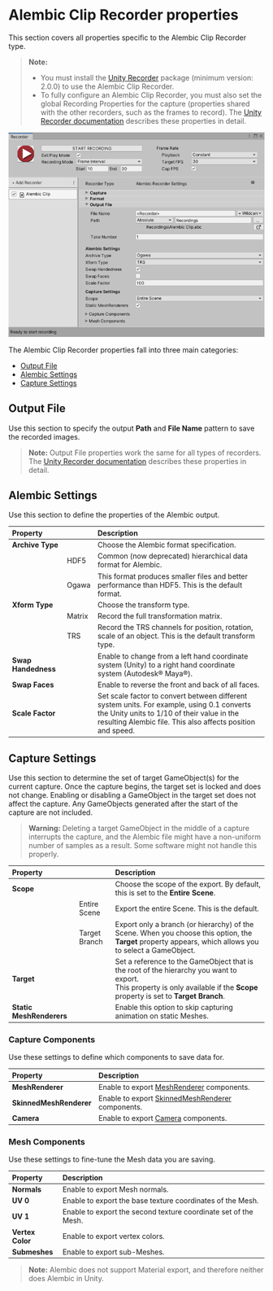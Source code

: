 # Alembic Clip Recorder properties

This section covers all properties specific to the Alembic Clip Recorder type.

> **Note:**
> * You must install the [Unity Recorder](https://docs.unity3d.com/Packages/com.unity.recorder@latest/index.html) package (minimum version: 2.0.0) to use the Alembic Clip Recorder.
> * To fully configure an Alembic Clip Recorder, you must also set the global Recording Properties for the capture (properties shared with the other recorders, such as the frames to record). The [Unity Recorder documentation](https://docs.unity3d.com/Packages/com.unity.recorder@latest/index.html) describes these properties in detail.

![](Images/alembic-recorder-window.png)

The Alembic Clip Recorder properties fall into three main categories:
* [Output File](#output-file)
* [Alembic Settings](#alembic-settings)
* [Capture Settings](#capture-settings)


## Output File

Use this section to specify the output **Path** and **File Name** pattern to save the recorded images.

> **Note:** Output File properties work the same for all types of recorders. The [Unity Recorder documentation](https://docs.unity3d.com/Packages/com.unity.recorder@latest/index.html) describes these properties in detail.


## Alembic Settings

Use this section to define the properties of the Alembic output.

| Property || Description |
| :--- | :--- | :--- |
| __Archive Type__ || Choose the Alembic format specification. |
|| HDF5 | Common (now deprecated) hierarchical data format for Alembic. |
|| Ogawa | This format produces smaller files and better performance than HDF5. This is the default format. |
| __Xform Type__ || Choose the transform type. |
|| Matrix | Record the full transformation matrix. |
|| TRS | Record the TRS channels for position, rotation, scale of an object. This is the default transform type. |
| __Swap Handedness__ || Enable to change from a left hand coordinate system (Unity) to a right hand coordinate system (Autodesk® Maya®). |
| __Swap Faces__ || Enable to reverse the front and back of all faces. |
| __Scale Factor__ || Set scale factor to convert between different system units. For example, using 0.1 converts the Unity units to 1/10 of their value in the resulting Alembic file. This also affects position and speed. |


## Capture Settings

Use this section to determine the set of target GameObject(s) for the current capture. Once the capture begins, the target set is locked and does not change. Enabling or disabling a GameObject in the target set does not affect the capture. Any GameObjects generated after the start of the capture are not included.

> **Warning:** Deleting a target GameObject in the middle of a capture interrupts the capture, and the Alembic file might have a non-uniform number of samples as a result. Some software might not handle this properly.

| Property || Description |
| :--- | :--- | :--- |
| __Scope__ || Choose the scope of the export. By default, this is set to the **Entire Scene**. |
|| Entire Scene  | Export the entire Scene. This is the default. |
|| Target Branch | Export only a branch (or hierarchy) of the Scene. When you choose this option, the **Target** property appears, which allows you to select a GameObject. |
| __Target__ || Set a reference to the GameObject that is the root of the hierarchy you want to export.<br/>This property is only available if the **Scope** property is set to __Target Branch__. |
| __Static MeshRenderers__ || Enable this option to skip capturing animation on static Meshes. |


### Capture Components

Use these settings to define which components to save data for.

| Property | Description |
| :--- | :--- |
| __MeshRenderer__ | Enable to export [MeshRenderer](https://docs.unity3d.com/Manual/class-MeshRenderer.html) components. |
| __SkinnedMeshRenderer__ | Enable to export [SkinnedMeshRenderer](https://docs.unity3d.com/Manual/class-SkinnedMeshRenderer.html) components. |
| __Camera__ | Enable to export [Camera](https://docs.unity3d.com/Manual/class-Camera.html) components. |


### Mesh Components

Use these settings to fine-tune the Mesh data you are saving.

| Property | Description |
| :--- | :--- |
| __Normals__      | Enable to export Mesh normals.  |
| __UV 0__         | Enable to export the base texture coordinates of the Mesh.|
| __UV 1__         | Enable to export the second texture coordinate set of the Mesh.|
| __Vertex Color__ | Enable to export vertex colors. |
| __Submeshes__    | Enable to export sub-Meshes.    |

> **Note:** Alembic does not support Material export, and therefore neither does Alembic in Unity.
